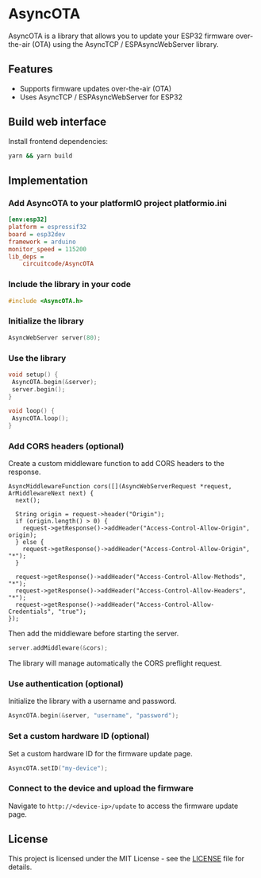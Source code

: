 # AsyncOTA

AsyncOTA is a library that allows you to update your ESP32 firmware over-the-air (OTA) using the AsyncTCP / ESPAsyncWebServer library.

## Features

- Supports firmware updates over-the-air (OTA)
- Uses AsyncTCP / ESPAsyncWebServer for ESP32

## Build web interface

Install frontend dependencies:

```bash
yarn && yarn build
```

## Implementation

### Add AsyncOTA to your platformIO project platformio.ini

```ini
[env:esp32]
platform = espressif32
board = esp32dev
framework = arduino
monitor_speed = 115200
lib_deps =
    circuitcode/AsyncOTA
```

### Include the library in your code

```cpp
#include <AsyncOTA.h>
```

### Initialize the library

```cpp
AsyncWebServer server(80);
```

### Use the library

```cpp
void setup() {
 AsyncOTA.begin(&server);
 server.begin();
}

void loop() {
 AsyncOTA.loop();
}
```

### Add CORS headers (optional)

Create a custom middleware function to add CORS headers to the response.

```
AsyncMiddlewareFunction cors([](AsyncWebServerRequest *request, ArMiddlewareNext next) {
  next();

  String origin = request->header("Origin");
  if (origin.length() > 0) {
    request->getResponse()->addHeader("Access-Control-Allow-Origin", origin);
  } else {
    request->getResponse()->addHeader("Access-Control-Allow-Origin", "*");
  }

  request->getResponse()->addHeader("Access-Control-Allow-Methods", "*");
  request->getResponse()->addHeader("Access-Control-Allow-Headers", "*");
  request->getResponse()->addHeader("Access-Control-Allow-Credentials", "true");
});
```

Then add the middleware before starting the server.

```cpp
server.addMiddleware(&cors);
```

The library will manage automatically the CORS preflight request.

### Use authentication (optional)

Initialize the library with a username and password.

```cpp
AsyncOTA.begin(&server, "username", "password");
```

### Set a custom hardware ID (optional)

Set a custom hardware ID for the firmware update page.

```cpp
AsyncOTA.setID("my-device");
```

### Connect to the device and upload the firmware

Navigate to `http://<device-ip>/update` to access the firmware update page.


## License

This project is licensed under the MIT License - see the [LICENSE](LICENSE) file for details.
